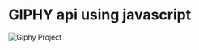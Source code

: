 # GIPHY api using javascript

![Giphy Project](http://edobb.github.com/week-6-gihpy/giphyProject.PNG)
